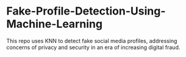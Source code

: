 # Fake-Profile-Detection-Using-Machine-Learning
This repo uses KNN to detect fake social media profiles, addressing concerns of privacy and security in an era of increasing digital fraud.
